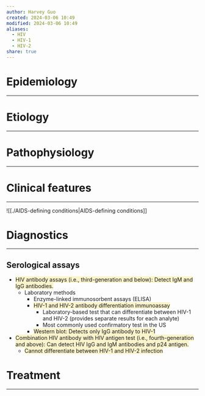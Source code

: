 ```yaml
---
author: Harvey Guo
created: 2024-03-06 10:49
modified: 2024-03-06 10:49
aliases:
  - HIV
  - HIV-1
  - HIV-2
share: true
---
```

# Epidemiology
---


# Etiology
---


# Pathophysiology
---


# Clinical features
---
![[./AIDS-defining conditions|AIDS-defining conditions]]

# Diagnostics
---
## Serological assays
- <span style="background:rgba(240, 200, 0, 0.2)">HIV antibody assays (i.e., third-generation and below): Detect IgM and IgG antibodies.</span>
	- Laboratory methods
		- Enzyme-linked immunosorbent assays (ELISA)
		- <span style="background:rgba(240, 200, 0, 0.2)">HIV-1 and HIV-2 antibody differentiation immunoassay</span>
			- Laboratory-based test that can differentiate between HIV-1 and HIV-2 (provides separate results for each analyte)
			- Most commonly used confirmatory test in the US
		- <span style="background:rgba(240, 200, 0, 0.2)">Western blot: Detects only IgG antibody to HIV-1</span>
- <span style="background:rgba(240, 200, 0, 0.2)">Combination HIV antibody with HIV antigen test (i.e., fourth-generation and above): Can detect HIV IgG and IgM antibodies and p24 antigen.</span>
	- <span style="background:rgba(240, 200, 0, 0.2)">Cannot differentiate between HIV-1 and HIV-2 infection</span>

# Treatment
---

